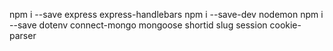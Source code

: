npm i --save express express-handlebars
npm i --save-dev nodemon
npm i --save dotenv connect-mongo mongoose shortid slug session cookie-parser